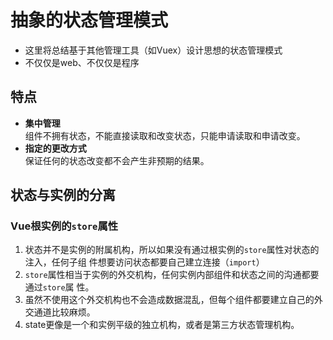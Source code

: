 # 抽象的状态管理模式

* 这里将总结基于其他管理工具（如Vuex）设计思想的状态管理模式
* 不仅仅是web、不仅仅是程序



## 特点
* **集中管理**  
    组件不拥有状态，不能直接读取和改变状态，只能申请读取和申请改变。
* **指定的更改方式**  
    保证任何的状态改变都不会产生非预期的结果。


## 状态与实例的分离
### Vue根实例的`store`属性
1. 状态并不是实例的附属机构，所以如果没有通过根实例的`store`属性对状态的注入，任何子组
件想要访问状态都要自己建立连接（`import`）
2. `store`属性相当于实例的外交机构，任何实例内部组件和状态之间的沟通都要通过`store`属
性。
3. 虽然不使用这个外交机构也不会造成数据混乱，但每个组件都要建立自己的外交通道比较麻烦。
4. state更像是一个和实例平级的独立机构，或者是第三方状态管理机构。
